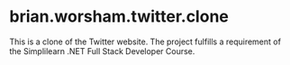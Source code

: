 # brian.worsham.twitter.clone
This is a clone of the Twitter website.  The project fulfills a requirement of the Simplilearn .NET Full Stack Developer Course.
